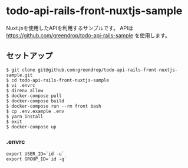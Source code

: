 # todo-api-rails-front-nuxtjs-sample

Nuxt.jsを使用したAPIを利用するサンプルです。
APIは https://github.com/greendrop/todo-api-rails-sample を使用します。

## セットアップ

```shell
$ git clone git@github.com:greendrop/todo-api-rails-front-nuxtjs-sample.git
$ cd todo-api-rails-front-nuxtjs-sample
$ vi .envrc
$ direnv allow
$ docker-compose pull
$ docker-compose build
$ docker-compose run --rm front bash
$ cp .env.example .env
$ yarn install
$ exit
$ docker-compose up
```

### .envrc

```
export USER_ID=`id -u`
export GROUP_ID=`id -g`
```

